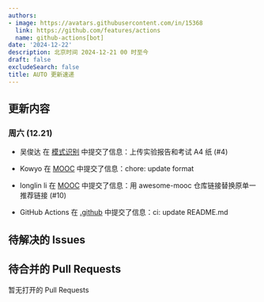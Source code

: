 ```yaml
---
authors:
- image: https://avatars.githubusercontent.com/in/15368
  link: https://github.com/features/actions
  name: github-actions[bot]
date: '2024-12-22'
description: 北京时间 2024-12-21 00 时至今
draft: false
excludeSearch: false
title: AUTO 更新速递
---
```


## 更新内容

### 周六 (12.21)

- 吴俊达 在 [模式识别](https://github.com/HITSZ-OpenAuto/AUTO5024) 中提交了信息：上传实验报告和考试 A4 纸 (#4)

- Kowyo 在 [MOOC](https://github.com/HITSZ-OpenAuto/MOOC) 中提交了信息：chore: update format

- longlin li 在 [MOOC](https://github.com/HITSZ-OpenAuto/MOOC) 中提交了信息：用 awesome-mooc 仓库链接替换原单一推荐链接 (#10)

- GitHub Actions 在 [.github](https://github.com/HITSZ-OpenAuto/.github) 中提交了信息：ci: update README.md

## 待解决的 Issues

## 待合并的 Pull Requests

暂无打开的 Pull Requests

